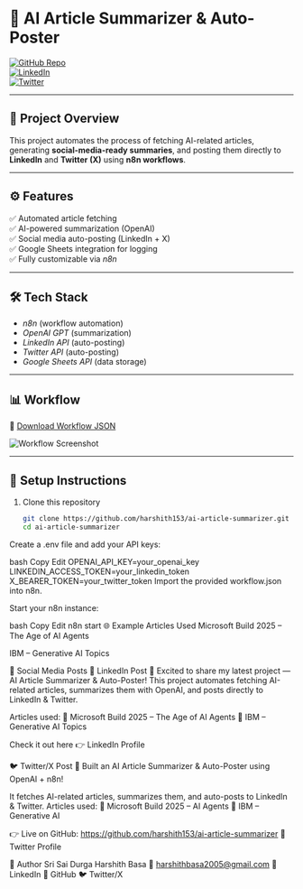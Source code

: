 
# 🤖 AI Article Summarizer & Auto-Poster  

[![GitHub Repo](https://img.shields.io/badge/GitHub-harshith153-blue?logo=github)](https://github.com/harshith153)  
[![LinkedIn](https://img.shields.io/badge/LinkedIn-Harshith%20Basa-blue?logo=linkedin)](https://www.linkedin.com/in/sri-sai-durga-harshith-basa-b8a20724b)  
[![Twitter](https://img.shields.io/badge/Twitter-@Harshith153-blue?logo=twitter)](https://x.com/Harshith153)  

---

## 📌 Project Overview
This project automates the process of fetching AI-related articles, generating **social-media-ready summaries**, and posting them directly to **LinkedIn** and **Twitter (X)** using **n8n workflows**.

---

## ⚙ Features
✅ Automated article fetching  
✅ AI-powered summarization (OpenAI)  
✅ Social media auto-posting (LinkedIn + X)  
✅ Google Sheets integration for logging  
✅ Fully customizable via *n8n*  

---

## 🛠 Tech Stack
- *n8n* (workflow automation)  
- *OpenAI GPT* (summarization)  
- *LinkedIn API* (auto-posting)  
- *Twitter API* (auto-posting)  
- *Google Sheets API* (data storage)  

---

## 📊 Workflow

🔗 [Download Workflow JSON](https://drive.google.com/file/d/1JZa2l5YQvQBwMVDSYafrgUj2PRN6g58M/view?usp=sharing)  

![Workflow Screenshot](workflow.png)

---

## 🔑 Setup Instructions

1. Clone this repository  
   ```bash
   git clone https://github.com/harshith153/ai-article-summarizer.git
   cd ai-article-summarizer
Create a .env file and add your API keys:

bash
Copy
Edit
OPENAI_API_KEY=your_openai_key
LINKEDIN_ACCESS_TOKEN=your_linkedin_token
X_BEARER_TOKEN=your_twitter_token
Import the provided workflow.json into n8n.

Start your n8n instance:

bash
Copy
Edit
n8n start
🌐 Example Articles Used
Microsoft Build 2025 – The Age of AI Agents

IBM – Generative AI Topics

📢 Social Media Posts
🔗 LinkedIn Post
🚀 Excited to share my latest project — AI Article Summarizer & Auto-Poster!
This project automates fetching AI-related articles, summarizes them with OpenAI, and posts directly to LinkedIn & Twitter.

Articles used:
🔹 Microsoft Build 2025 – The Age of AI Agents
🔹 IBM – Generative AI Topics

Check it out here 👉 LinkedIn Profile

🐦 Twitter/X Post
🚀 Built an AI Article Summarizer & Auto-Poster using OpenAI + n8n!

It fetches AI-related articles, summarizes them, and auto-posts to LinkedIn & Twitter.
Articles used:
🔹 Microsoft Build 2025 – AI Agents
🔹 IBM – Generative AI

👉 Live on GitHub: https://github.com/harshith153/ai-article-summarizer
🔗 Twitter Profile

👤 Author
Sri Sai Durga Harshith Basa
📧 harshithbasa2005@gmail.com
🔗 LinkedIn
🐙 GitHub
🐦 Twitter/X
